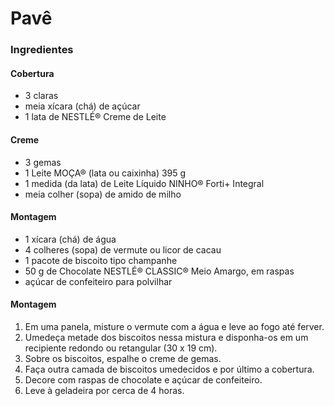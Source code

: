 # Pavê 

### Ingredientes

#### Cobertura

- 3 claras
- meia xícara (chá) de açúcar
- 1 lata de NESTLÉ® Creme de Leite

#### Creme

- 3 gemas
- 1 Leite MOÇA® (lata ou caixinha) 395 g
- 1 medida (da lata) de Leite Líquido NINHO® Forti+ Integral
- meia colher (sopa) de amido de milho

#### Montagem

- 1 xícara (chá) de água
- 4 colheres (sopa) de vermute ou licor de cacau
- 1 pacote de biscoito tipo champanhe
- 50 g de Chocolate NESTLÉ® CLASSIC® Meio Amargo, em raspas
- açúcar de confeiteiro para polvilhar

#### Montagem

1. Em uma panela, misture o vermute com a água e leve ao fogo até ferver.
2. Umedeça metade dos biscoitos nessa mistura e disponha-os em um recipiente redondo ou retangular (30 x 19 cm).
3. Sobre os biscoitos, espalhe o creme de gemas.
4. Faça outra camada de biscoitos umedecidos e por último a cobertura.
5. Decore com raspas de chocolate e açúcar de confeiteiro.
6. Leve à geladeira por cerca de 4 horas.

